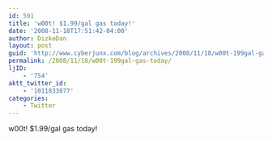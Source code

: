 ```yaml
---
id: 591
title: 'w00t! $1.99/gal gas today!'
date: '2008-11-18T17:51:42-04:00'
author: DizkoDan
layout: post
guid: 'http://www.cyberjunx.com/blog/archives/2008/11/18/w00t-199gal-gas-today/'
permalink: /2008/11/18/w00t-199gal-gas-today/
ljID:
    - '754'
aktt_twitter_id:
    - '1011833077'
categories:
    - Twitter
---
```


w00t! $1.99/gal gas today!